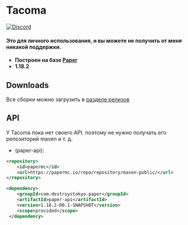 # Tacoma
<a href="https://discord.gg/RGKHvJXWNS">![Discord](https://img.shields.io/discord/1151582614742904903?label=Discord&logo=Discord)</a>
  <h4><b>Это для личного использования, и вы можете не получить от меня никакой поддержки.</b></h4> 

- **Построен на базе [Paper](https://github.com/PaperMC/Paper )**
- **1.18.2**

## Downloads

Все сборки можно загрузить в [разделе релизов](https://github.com/DoubleDante/Tacoma/releases)


## API

У Tacoma пока нет своего API. поэтому не нужно получать его репозиторий maven и т. д.



 * (paper-api):
```xml
<repository>
    <id>papermc</id>
    <url>https://papermc.io/repo/repository/maven-public/</url>
</repository>
```
```xml
<dependency>
    <groupId>com.destroystokyo.paper</groupId>
    <artifactId>paper-api</artifactId>
    <version>1.18.2-R0.1-SNAPSHOT</version>
    <scope>provided</scope>
 </dependency>

